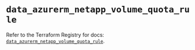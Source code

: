 # `data_azurerm_netapp_volume_quota_rule`

Refer to the Terraform Registry for docs: [`data_azurerm_netapp_volume_quota_rule`](https://registry.terraform.io/providers/hashicorp/azurerm/4.48.0/docs/data-sources/netapp_volume_quota_rule).

